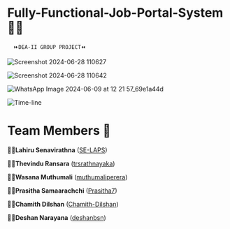 # Fully-Functional-Job-Portal-System👨‍💻
      ⏩DEA-II GROUP PROJECT⏪ 

      
![Screenshot 2024-06-28 110627](https://github.com/SE-LAPS/Fully-functional-Job-Portal-System/assets/87580847/d3b3f063-ca16-4816-ae83-3ddd39391e35)


![Screenshot 2024-06-28 110642](https://github.com/SE-LAPS/Fully-functional-Job-Portal-System/assets/87580847/715e7108-9722-483b-9ed1-bc0785512ece)





![WhatsApp Image 2024-06-09 at 12 21 57_69e1a44d](https://github.com/SE-LAPS/Fully-functional-Job-Portal-System/assets/87580847/55597553-303f-4874-bb2b-8645689d8871)


![Time-line](https://github.com/SE-LAPS/Fully-functional-Job-Portal-System/assets/87580847/6060c6fc-63ff-4204-86b5-d48c4af4b214)

# Team Members 👯

👨‍🎓**Lahiru Senavirathna** ([SE-LAPS](https://github.com/SE-LAPS))
 
👨‍🎓**Thevindu Ransara** ([trsrathnayaka](https://github.com/trsrathnayaka))
  
👨‍🎓**Wasana Muthumali** ([muthumaliperera](https://github.com/muthumaliperera))
  
👨‍🎓**Prasitha Samaarachchi** ([Prasitha7](https://github.com/Prasitha7))

👨‍🎓**Chamith Dilshan** ([Chamith-Dilshan](https://github.com/Chamith-Dilshan))

👨‍🎓**Deshan Narayana** ([deshanbsn](https://github.com/deshanbsn))


